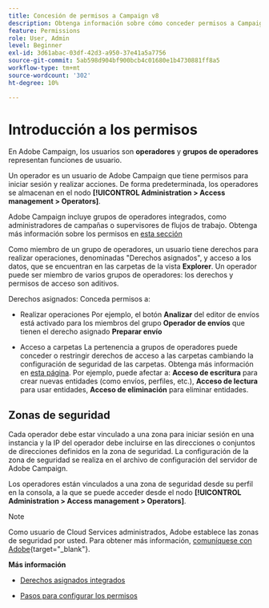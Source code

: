 ```yaml
---
title: Concesión de permisos a Campaign v8
description: Obtenga información sobre cómo conceder permisos a Campaign v8
feature: Permissions
role: User, Admin
level: Beginner
exl-id: 3d61abac-03df-42d3-a950-37e41a5a7756
source-git-commit: 5ab598d904bf900bcb4c01680e1b4730881ff8a5
workflow-type: tm+mt
source-wordcount: '302'
ht-degree: 10%

---
```


# Introducción a los permisos

En Adobe Campaign, los usuarios son **operadores** y **grupos de operadores** representan funciones de usuario.

Un operador es un usuario de Adobe Campaign que tiene permisos para iniciar sesión y realizar acciones. De forma predeterminada, los operadores se almacenan en el nodo **[!UICONTROL Administration > Access management > Operators]**.

Adobe Campaign incluye grupos de operadores integrados, como administradores de campañas o supervisores de flujos de trabajo. Obtenga más información sobre los permisos en [esta sección](../start/gs-permissions.md)

Como miembro de un grupo de operadores, un usuario tiene derechos para realizar operaciones, denominadas &quot;Derechos asignados&quot;, y acceso a los datos, que se encuentran en las carpetas de la vista **Explorer**. Un operador puede ser miembro de varios grupos de operadores: los derechos y permisos de acceso son aditivos.

Derechos asignados: Conceda permisos a:

* Realizar operaciones
Por ejemplo, el botón **Analizar** del editor de envíos está activado para los miembros del grupo **Operador de envíos** que tienen el derecho asignado **Preparar envío**

* Acceso a carpetas
La pertenencia a grupos de operadores puede conceder o restringir derechos de acceso a las carpetas cambiando la configuración de seguridad de las carpetas. Obtenga más información en [esta página](../start/folder-permissions.md). Por ejemplo, puede afectar a: **Acceso de escritura** para crear nuevas entidades (como envíos, perfiles, etc.), **Acceso de lectura** para usar entidades, **Acceso de eliminación** para eliminar entidades.

## Zonas de seguridad

Cada operador debe estar vinculado a una zona para iniciar sesión en una instancia y la IP del operador debe incluirse en las direcciones o conjuntos de direcciones definidos en la zona de seguridad. La configuración de la zona de seguridad se realiza en el archivo de configuración del servidor de Adobe Campaign.

Los operadores están vinculados a una zona de seguridad desde su perfil en la consola, a la que se puede acceder desde el nodo **[!UICONTROL Administration > Access management > Operators]**.

>[!NOTE]
>
>Como usuario de Cloud Services administrados, Adobe establece las zonas de seguridad por usted. Para obtener más información, [comuníquese con Adobe](https://helpx.adobe.com/es/enterprise/admin-guide.html/enterprise/using/support-for-experience-cloud.ug.html){target="_blank"}.

**Más información**

* [Derechos asignados integrados](../start/gs-permissions.md)

* [Pasos para configurar los permisos](../start/manage-permissions.md)
